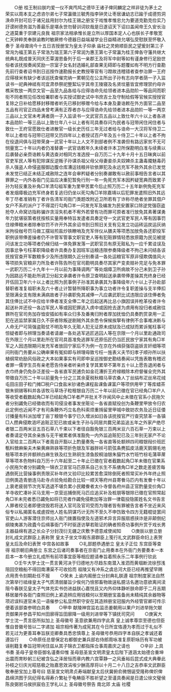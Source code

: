 <!-- { "loadSidebar": true } -->
　　○册  桂王制曰朕圴爱一仪不爽鸤鸠之德毕王诸子俾同麟定之祥非徒为茅土之荣实以周本支之虑咨尔弟七子常瀛徵兰毓秀指李钟灵让枣居谦幼志已踰于成德剪洞涣命开封可后于诸兄兹用封尔为桂王锡之册宝于戏惟孝惟忠允为要道克勤克俭实乃訏谟树德务滋为善最乐是堪永世勿替训词钦哉是日遂诏天下诏曰盖闻帝王久安长治之道莫重于崇建元良我  祖宗家法相承惟长是立所以厚国本定人心也朕长子孝敬宽仁天钟粹羙奉朕谕教时敏厥修今德器日益端凝学业日益精进允堪弘受慰朕至怀敬入奏于  圣母诹询今十五日吉授册宝为皇太子仰承  庙社之灵俯顺臣民之望爰封第三子常洵为福王第五子常浩为瑞王第六子常润为惠王第七子常瀛为桂王俾各守藩共继大统典礼既成普天同庆丕覃渥恩备列于后一亲郡王及将军中尉等如有谨身修行足励世俗者该抚按奏闻奖励一宗室子女名封选婚礼部查果无碍即与题覆如有不明方行查勘先前行查者诏书到日巡按作速勘报长史教授等官有刁蹬故违稽错者查参治罪一王府应得禄米有缺少者该巡抚查催完纳一累朝见在公主所出子孙有志向学者荫一子入监读书一祀典神祗有司宜肃恭祭祀整絜坛宇其帝王陵寝及名贤坟墓皆宜修理禁约毋许樵采牧放一两京文官一品至九品各给与应得诰命先给领者进本品勋阶一等品同而职衔不同者照见任改给署职者与实授试御史试中书庶吉士及守制给假等官候实授授官复除之日补给愿移封移赠者听先已移封移赠今给与本身及妻诰敕在外方面官二品至五品有司官正四品未曾考满有正荐者亦与应得诰命先给领者进本品勋阶一等一两京三品以上文官未考满者荫一子入监读书一文武官员五品以上致仕年六十以上者各进本品勋阶一等三品以上致仕年八十以上者有司具奏存问为民者与冠带闲住闲住者与致仕一王府官愿致仕者进散官一级长史历任三年无过者给与诰命一大汉将军侍卫二年以上者给与冠带已冠带又历四年以上者授试百户年及五十侍卫二十年以上者不拘在役退间俱与冠带荣身一武官十年以上人文不到部者例不准袭但有路远家贫不无可悯量宽二十年以内者仍准替袭一武官诰敕年久未续者许本卫所保勘明白准与续黄以后袭替必亲赍诰敕与黄选查对相同方准选授一自万历二十九年十月十五日昧爽以前官吏军民人等有犯除谋反逆叛子孙谋杀祖父母父母妻妾杀夫奴婢杀主蛊毒魇魅毒药杀人强盗人命侵盗服御边腹仓库漕运钱粮并钦依罪犯及永远充军不赦外其余已发觉未发觉已结正未结正咸赦除之连年会审矜疑者分别奏谳敢有以赦前事相告言者以其罪罪之一内外各衙门见监应决重犯暂免行刑一年一免死充军本因矜疑宽典而致累子孙为轻反重及补角□羊清勾祖军重为里甲苦累今后止照万历二十五年新例免死充军者发烟瘴极边充军终身若复逃归仍坐以死勾角□羊除嘉靖以后犯罪发遣照旧外其远年丁尽者准销有丁者许告清军司衙门类题改附近卫所若有丁诈称尽绝者坐罪其佃户女户不系的派户丁不得混行勾角□羊一问发充军及编发为民安置家口除逆党强窃盗抢夺人命窝访指称骗诈贪淫失机者不宥外若曾有功而罪可原者准行放免其素著谋勇年力犹堪驱策者抚按核实量用奉特旨发遣者具奏定夺一文武官吏军民人等有因事罚住禄俸粮米者除奉钦罚不许开外其余诏书到日照旧关支有见发立功运砖运炭运灰纳米拘役枷号罚马做工摆站煎盐炒铁瞭哨及充军伴仪从膳夫等项悉加放免各还职役军职例该带俸差操者仍不许管军管事文职官吏人等有犯赃罪情轻悉放原籍为民见被提问该发立功等项者仍候归结一体免罪发落一武职官员有原无赃私为一应千累诖误及因事忿争亏枉革职降级者许具奏办复因班军运粮违限参奏降级者不拘己未问结各该抚按官查开军数粮多少及所违限期久近分别奏请一各处运粮官军原非侵欺偶值风火等项损失官粮非力所及者许陈告所在官司勘明具奏尽其家产变卖赔补完足与免本罪一武职万历二十九年十一月以前为事降调两广等处烟瘴卫所病故不分己未到卫子孙为因路远不能赴所调卫分起文承袭者许令原卫查明起送承袭带俸差操其充终身已经开伍回卫年六十以上者比照为民事例子孙准其承袭其为事降级年六十以上子孙赴部替职者准复祖职未及六十者止计暂替所降职事为事立功者许令复职差操与支半俸扣至限满全支有限未满病故者子孙袭职免其减俸一凡应袭武职比试违限应该住俸者免其住俸比试不中应给半俸者准支全俸二年之后起送再比总小旗因误并枪革役者许令起送补并还役一各边军民人等或因犯罪逃入虏中或因抢去遂为虏用有投归者咸赦往罪所在官司务加存恤安插如有率众归多及番夷归附者厚加抚恤仍具奏酌赏录用一正犯在逃监禁家属日久不获者除叛逆剧贼外其余悉令保候挨拏有律例不合事难决断与人命无尸可简强盗赃仗不明及年久无赃人犯无证原未成狱及已成狱而累诉冤枉事可惊疑者即与辨理当奏请者请谳一各处逃军逃匠逃囚人等在京限一个月以里赴通政司在外限三个月以里赴所在官司具首准免逃罪军还原伍匠仍当匠民放宁家其有角□羊军之人因违限期问发充军者放回宁家后不为例一在京在外缉获强窃盗妖言奸细等项问刑衙门务要从公确审果有冤抑即与辨理毋致亏枉一旌表义夫节妇孝子顺孙所以扶植纲常劝励风俗政之大本如果事实有司即申呈巡按御史勘结奏闻以凭旌表敢有稽迟者罪一儒学生员有亲老愿告侍亲者听亲终复学其累举不第年五十以上愿告退闲者与衣巾终身仍免杂泛差役一各省直军民逋负如金花漕折王府禄粮除本府督催全完外其带徵自万历二十年以前量免十分之三其余夏税秋粮马草农桑人丁丝绢布疋丝帛花绒屯田庄田子粒门摊□税户口食盐米钞诸色课程盐课鱼课富户等项供用甲丁等库蜡茶银朱铜锡等料并各该牧马草场子粒租银自万历二十年以前已徵在官已经角□羊户人等收受者截数起角□羊已经起角□羊者严并批关不许闻风中止未徵在官系小民拖欠者分别蠲免已经徵收而有司侵没者事发坐赃论一各省直赋役创为条鞭里甲放令归农此定例也近闻不才有司条鞭外巧立名色科索烦重掯留里甲城中致妨农务及近日征倭讨播量有科派加增丁亩丁粮银今事宁已久增派如旧各该抚按官严行查究禁革一各镇□人攒典侵欺浥坏追赃正犯已故或亲生子孙与同居共爨兄弟监追五年之外家产绝尽者银二百两米豆五百石草八千束以下者径自豁免银三百两米豆六百石草一万束以上者奏请定夺其余亲族与无干被累者俱准豁免一内外监追赃犯已及三年别无家产不论入官给主二百两以下者竟自开豁以上酌量奏免一各省直等处额辨四司粮银叚价班匠甎料檾麻柴夫木柴黄麻熟铁等项折色银及军器胖袄弓箭弦条麂狐皮活鹿天鹅翎毛地租等项本折并额辨白麻生铁及红生熟铜生漆鱼胶桐油银朱猫竹水竹班竹棕毛蒲草蓆草等项本色物料自万历十六年起至二十年止已徵在官者截数起角□羊未徵在官果系小民拖欠者分别蠲免一锦衣卫宣官马匹原系自己长生不系俵角□羊之数走差疲苦每遇倒死比营操事例责限买补年终又验印比较累苦愈深除倒死者照常买补外年终止照旧例类造青册连马赴寺点验免给勘合比较一顺天等府州县寄餋马匹内有发餋十年以上衰老疲弱节次充军选退不堪负累小民餧餋者太仆寺督各府州县正官酌量变价角□羊寺收贮凑补买马支用一京营巡捕倒死马匹应追买补及桩朋等银除已徵在官照常起角□羊未完者悉已蠲免如将已完者作蠲免侵欺加等治罪一律载投隐匿姓名文书告言人罪者绞见者即便烧毁若将送入官司及官司受而为理者皆有罪被告言者不坐近来风俗专以私揭匿名或虗捏他人姓名阴谋巧计无所不至久不申饬致令四方无籍棍徒罢间官吏山人游客潜住京师出入衙门拨置指使及左道邪术异言异服扇惑挟诈是非颠倒纪纲陵夷甚为政蠹今后缉事衙门不时驱逐访拏若赃证的确者照奇功事例升赏于戏长男主器益绵有道之长众子分封茂衍无疆之庆敷予德意咸使闻知
　　○庚辰以册立册封礼成文武群臣上表称贺  皇太子坐文华殿东廊群臣上笺行礼文武群臣命妇上表贺  皇太后及命妇表贺  中宫各如故事
　　○礼部题恭遇册立  皇太子正位  东宫臣等查得  祖宗朝旧典册立  东宫之后诸司奏事者在京衙门止用奏本在外衙门务要奏本一本启本一本今册立礼成所有前项事宜臣等相应题请奉旨着照永乐二年事例行钦此
　　○壬午大学士沈一贯言黄河决于归德地方尽趋东南潜入淮泗而黄堌断流徐邳浅阻回空粮船不得回南漕渠不可收拾而  祖陵又有冲系之虞总河大臣已经再推望早赐点用责令刻期赴任不报
　　○癸未  上谕内阁册立分封典礼朕遵  祖宗制度家法自然次第举行祗缘皇太子气质清弱屡旨少俟何乃憸邪畜物故逞私臆沽名邀功意欲离间渎阻今春朕见皇太子气体充实书仿进益朕心嘉悦且又内外仰体静听朕命即于二月吉期移居屡传各衙门查照旧例上紧造辨应用钱粮何以至期册宝虽备尚未精纯其余器物等项迟误科道官未见一语催参公私显然职守安在其造辨册宝冠服内外经管官卿可传示便着该部查参明白具奏　　○甲申  献陵神宫监右监丞姜朝用以果户刘进举拖欠献贡御果并参昌平知州田廓得旨田廓降一级用刘进举等下镇抚司究问
　　○庚寅大学士沈一贯言臣所拟加上  圣母徽号  圣意欲兼用四字此真  皇上诚孝尊崇至德也但臣惟自昔徽号皆以二字递加  祖宗相传著为成宪其在今日所宜恪遵为孝而过于礼似不若无过为更善耳奉旨朕览卿奏具悉忠慎尊上  圣母徽号恭用四字本自朕之孝诚还着遵旨行
　　○命原任总督保定右都御史兼兵部右侍郎周咏准复原职咏历有军功被诬削籍复奉旨冠带闲住兹从其子锦衣卫都指挥佥事周嘉庆之请也
　　○辛卯  上具书奏  圣母子皇帝臣御名谨奏仰惟  圣母慈圣宣文明肃皇太后陛下道涵太始德合重坤出震而育眇躬三纪被含弘之泽居恒而章内教六宫覃静一之风垂裕后昆式成大典眷此孙枝之衍庆光昭慈极之贻嘉思效涓埃少酬高厚将以十月二十八日之吉恭率文武群臣敬奉册宝加上尊号曰  慈圣宣文明肃贞寿端献皇太后伏冀俯俞微悃诞受隆称俾炽俾昌绵洪图于凤纪得名得寿介繁祉于龟畴臣不胜祈望之至谨具奏闻是日遣公徐文璧侯陈良弼驸马侯拱宸伯王学礼以上  圣母徽号祭告  南北郊  太庙  社稷
